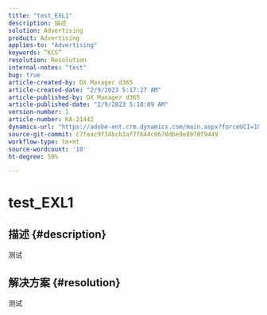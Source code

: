 ```yaml
---
title: "test_EXL1"
description: 描述
solution: Advertising
product: Advertising
applies-to: "Advertising"
keywords: “KCS”
resolution: Resolution
internal-notes: "test"
bug: true
article-created-by: DX Manager d365
article-created-date: "2/9/2023 5:17:27 AM"
article-published-by: DX Manager d365
article-published-date: "2/9/2023 5:18:09 AM"
version-number: 1
article-number: KA-21442
dynamics-url: "https://adobe-ent.crm.dynamics.com/main.aspx?forceUCI=1&pagetype=entityrecord&etn=knowledgearticle&id=c91ead09-39a8-ed11-aad1-6045bd0061cb"
source-git-commit: c7feac9f34bcb3af7f644c0678dbe9e8970f9449
workflow-type: tm+mt
source-wordcount: '10'
ht-degree: 50%

---
```


# test_EXL1

## 描述 {#description}

测试

## 解决方案 {#resolution}


测试
